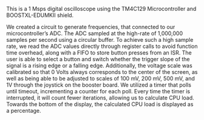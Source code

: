 This is a 1 Msps digital oscilloscope using the TM4C129 Microcontroller and BOOSTXL-EDUMKII shield. 

We created a circuit to generate frequencies, that connected to our microcontroller’s ADC. The ADC sampled at the high-rate
of 1,000,000 samples per second using a circular buffer. To achieve such a high sample rate, we read the ADC values directly
through register calls to avoid function time overhead, along with a FIFO to store button presses from an ISR. The 
user is able to select a button and switch whether the trigger slope of the signal is a rising edge or a falling edge. 
Additionally, the voltage scale was calibrated so that 0 Volts always corresponds to the center of the screen, as well as 
being able to be adjusted to scales of 100 mV, 200 mV, 500 mV, and 1V through the joystick on the booster board. We utilized 
a timer that polls until timeout, incrementing a counter for each poll. Every time the timer is interrupted, it will count 
fewer iterations, allowing us to calculate CPU load. Towards the bottom of the display, the calculated CPU load is displayed 
as a percentage. 
